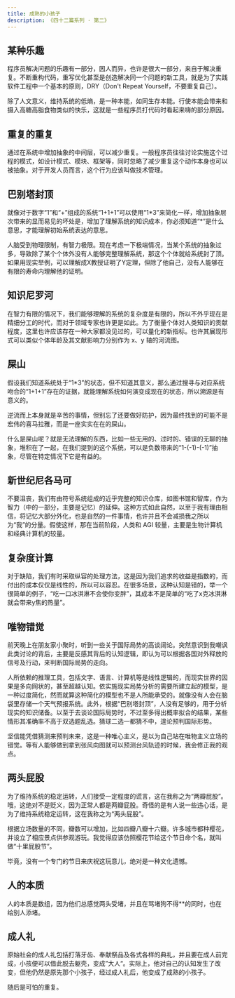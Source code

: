 ```yaml
---
title: 成熟的小孩子
description: 《四十二篇系列 · 第二》
---
```


## 某种乐趣

程序员解决问题的乐趣有一部分，因人而异，也许是很大一部分，来自于解决重复。不断重构代码，重写优化甚至是创造解决同一个问题的新工具，就是为了实践软件工程中一个基本的原则，DRY（Don't Repeat Yourself，不要重复自己）。

除了人文意义，维持系统的低熵，是一种本能，如同生存本能。行使本能会带来和摄入高糖高脂食物类似的快乐，这就是一些程序员打代码时看起来嗨的部分原因。

## 重复的重复

通过在系统中增加抽象的中间层，可以减少重复。一般程序员往往讨论实施这个过程的模式，如设计模式、模块、框架等，同时忽略了减少重复这个动作本身也可以被抽象。对于开发人员而言，这个行为应该叫做技术管理。

## 巴别塔封顶

就像对于数字“1”和“+”组成的系统“1+1+1”可以使用“1\*3”来简化一样，增加抽象层次带来的显而易见的坏处是，增加了理解系统的知识成本，你必须知道“\*”是什么意思，才能理解初始系统表达的意思。

人脑受到物理限制，有智力极限。现在考虑一下极端情况，当某个系统的抽象过多，导致除了某个个体外没有人能够完整理解系统，那这个个体就给系统封了顶。如果用现实举例，可以理解成X教授证明了Y定理，但除了他自己，没有人能够在有限的寿命内理解他的证明。

## 知识尼罗河

在智力有限的情况下，我们能够理解的系统的复杂度是有限的，所以不外乎现在是精细分工的时代，而对于领域专家也许更是如此。为了衡量个体对人类知识的贡献程度，这里也许应该存在一种大家都没见过的，可以量化的新指标。也许其展现形式可以类似个体年龄及其文献影响力分别作为 x、y 轴的河流图。

## 屎山

假设我们知道系统处于“1\*3”的状态，但不知道其意义，那么通过搜寻与对应系统吻合的“1+1+1”存在的证据，就能理解系统如何演变成现在的状态，所以溯源是有意义的。

逆流而上本身就是辛苦的事情，但别忘了还要做好防护，因为最终找到的可能不是宏伟的喜马拉雅，而是一座实实在在的屎山。

什么是屎山呢？就是无法理解的东西，比如一些无用的、过时的、错误的无聊的抽象，堆积在了一起，在我们提到的这个系统，可以是负数带来的“1-(-1)-(-1)”抽象，尽管在特定情况下它是有益的。

## 新世纪尼各马可

不要沮丧，我们有由符号系统组成的近乎完整的知识仓库，如图书馆和智库，作为智力（中的一部分，主要是记忆）的延伸。这种方式如此自然，以至于我有理由相信，将记忆大部分外化，也是自然的一件事情，也许并且不会减损我之所以为“我”的分量。假使这样，那在当前阶段，人类和 AGI 较量，主要是生物计算机和经典计算机的较量。

## 复杂度计算

对于缺陷，我们有时采取纵容的处理方法，这是因为我们追求的收益是指数的，而付出的成本仅仅是线性的，所以可以容忍。在很多场景，这种认知是错的，举一个很简单的例子，“吃一口冰淇淋不会使你变胖”，其成本不是简单的“吃了x克冰淇淋就会带来y焦的热量”。

## 唯物错觉

前天晚上在朋友家小聚时，听到一些关于国际局势的高谈阔论。突然意识到我嘲讽此类讨论的背后，主要是反感其背后的认知逻辑，即认为可以根据各国对外释放的信号及行动，来判断国际局势的走向。

人所依赖的推理工具，包括文字、语言、计算机等是线性逻辑的，而现实世界的因果是多向网状的，甚至超越认知。依实施现实局势分析的需要所建立起的模型，是一种过度简化，然而就算这种简化的模型也不是人所能承受的。就像没有人会在脑袋里存储一个天气预报系统。此外，根据“巴别塔封顶”，人没有足够的，用于分析现实的知识储备。以至于去谈论国际局势时，不过至多得出概率拟合的结果，某些情形其准确率不高于双选题乱选。猜球二选一都猜不中，遑论预判国际形势。

坚信能凭借猜测来预判未来，这是一种唯心主义，是以为自己站在唯物主义立场的错觉。等有人能够做到拿到张风向图就可以预测台风轨迹的时候，我会修正我的观点。

## 两头屁股

为了维持系统的稳定运转，人们接受一定程度的谎言，这在我称之为“两瓣屁股”。哦，这绝对不是贬义，因为正常人都是两瓣屁股。奇怪的是有人说一些违心话，是为了维持系统稳定运转，这在我称之为“两头屁股”。

根据立场数量的不同，瓣数可以增加，比如四瓣八瓣十六瓣。许多城市都种樱花，并设立了相应景点供参观游玩。我觉得应该仿照樱花节给这个节日命个名，就叫做“十里屁股节”。

毕竟，没有一个专门的节日来庆祝这玩意儿，绝对是一种文化遗憾。

## 人的本质

人的本质是数组，因为他们总感觉两头受堵，并且在骂堵狗不得**的同时，也在给别人添堵。

## 成人礼

原始社会的成人礼包括打落牙齿、奉献祭品及各式各样的典礼，并且要在成人前完成，小孩便可以借此脱去躯壳，变成”大人“。实际上，他对自己的认知发生了改变，但他仍然是原先那个小孩子，经过成人礼后，他变成了成熟的小孩子。

随后是可怕的重复。

